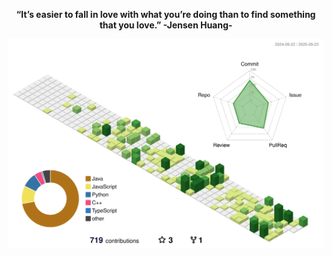 <p align="center"><b>“It’s easier to fall in love with what you’re doing than to find something that you love.” -Jensen Huang- </b></p>
<p></p>
<p></p>
<p></p>

![](./profile-3d-contrib/profile-green-animate.svg)
